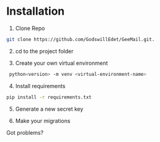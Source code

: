# Installation

1. Clone Repo

```sh
git clone https://github.com/GodswillEdet/GeeMail.git.
```

2. cd to the project folder


3. Create your own virtual environment

```sh
 python<version> -m venv <virtual-environment-name>
```

4. Install requirements

```sh
pip install -r requirements.txt
```

5. Generate a new secret key

6. Make your migrations

Got problems?




